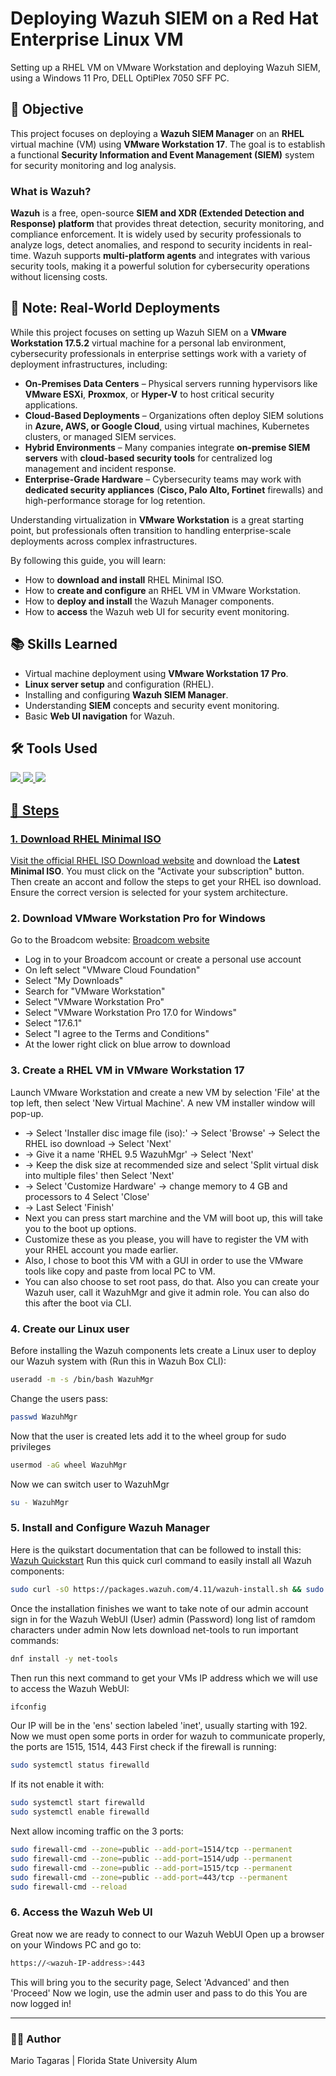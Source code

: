# Deploying Wazuh SIEM on a Red Hat Enterprise Linux VM
Setting up a RHEL VM on VMware Workstation and deploying Wazuh SIEM, using a Windows 11 Pro, DELL OptiPlex 7050 SFF PC.

## 🎯 Objective
This project focuses on deploying a **Wazuh SIEM Manager** on an **RHEL** virtual machine (VM) using **VMware Workstation 17**. The goal is to establish a functional **Security Information and Event Management (SIEM)** system for security monitoring and log analysis.

### What is Wazuh?
**Wazuh** is a free, open-source **SIEM and XDR (Extended Detection and Response) platform** that provides threat detection, security monitoring, and compliance enforcement. It is widely used by security professionals to analyze logs, detect anomalies, and respond to security incidents in real-time. Wazuh supports **multi-platform agents** and integrates with various security tools, making it a powerful solution for cybersecurity operations without licensing costs.

## 📝 Note: Real-World Deployments  

While this project focuses on setting up Wazuh SIEM on a **VMware Workstation 17.5.2** virtual machine for a personal lab environment, cybersecurity professionals in enterprise settings work with a variety of deployment infrastructures, including:  

- **On-Premises Data Centers** – Physical servers running hypervisors like **VMware ESXi**, **Proxmox**, or **Hyper-V** to host critical security applications.  
- **Cloud-Based Deployments** – Organizations often deploy SIEM solutions in **Azure, AWS, or Google Cloud**, using virtual machines, Kubernetes clusters, or managed SIEM services.  
- **Hybrid Environments** – Many companies integrate **on-premise SIEM servers** with **cloud-based security tools** for centralized log management and incident response.  
- **Enterprise-Grade Hardware** – Cybersecurity teams may work with **dedicated security appliances** (**Cisco, Palo Alto, Fortinet** firewalls) and high-performance storage for log retention.  

Understanding virtualization in **VMware Workstation** is a great starting point, but professionals often transition to handling enterprise-scale deployments across complex infrastructures.

By following this guide, you will learn:
- How to **download and install** RHEL Minimal ISO.
- How to **create and configure** an RHEL VM in VMware Workstation.
- How to **deploy and install** the Wazuh Manager components.
- How to **access** the Wazuh web UI for security event monitoring.

## 📚 Skills Learned
- Virtual machine deployment using **VMware Workstation 17 Pro**.
- **Linux server setup** and configuration (RHEL).
- Installing and configuring **Wazuh SIEM Manager**.
- Understanding **SIEM** concepts and security event monitoring.
- Basic **Web UI navigation** for Wazuh.

## 🛠️ Tools Used
<div>
  <a href="https://www.vmware.com/products/desktop-hypervisor/workstation-and-fusion" target="_blank"><img src="https://img.shields.io/badge/-VMware_Workstation_17-607078?&style=for-the-badge&logo=VMware&logoColor=white" />
  <a href="https://developers.redhat.com/products/rhel/download" target="_blank"><img src="https://img.shields.io/badge/-RHEL-EE0000?&style=for-the-badge&logo=Red-Hat&logoColor=white" />
  <a href="https://documentation.wazuh.com/current/quickstart.html" target="_blank"><img src="https://img.shields.io/badge/-Wazuh-0078D4?&style=for-the-badge&logo=Wazuh&logoColor=white" />
</div>

## 📜 Steps

### 1. Download RHEL Minimal ISO
Visit the official [RHEL ISO Download website](https://developers.redhat.com/products/rhel/download) and download the **Latest Minimal ISO**.
You must click on the "Activate your subscription" button.
Then create an accont and follow the steps to get your RHEL iso download.
Ensure the correct version is selected for your system architecture.

### 2. Download VMware Workstation Pro for Windows 
Go to the Broadcom website: [Broadcom website](https://support.broadcom.com/)
- Log in to your Broadcom account or create a personal use account
- On left select "VMware Cloud Foundation"
- Select "My Downloads"
- Search for "VMware Workstation"
- Select "VMware Workstation Pro"
- Select "VMware Workstation Pro 17.0 for Windows"
- Select "17.6.1"
- Select "I agree to the Terms and Conditions"
- At the lower right click on blue arrow to download

### 3. Create a RHEL VM in VMware Workstation 17
Launch VMware Workstation and create a new VM by selection 'File' at the top left, then select 'New Virtual Machine'. A new VM installer window will pop-up.
- -> Select 'Installer disc image file (iso):' -> Select 'Browse' -> Select the RHEL iso download -> Select 'Next'
- -> Give it a name 'RHEL 9.5 WazuhMgr' -> Select 'Next'
- -> Keep the disk size at recommended size and select 'Split virtual disk into multiple files' then Select 'Next'
- -> Select 'Customize Hardware' -> change memory to 4 GB and processors to 4 Select 'Close'
- -> Last Select 'Finish'
- Next you can press start marchine and the VM will boot up, this will take you to the boot up options.
- Customize these as you please, you will have to register the VM with your RHEL account you made earlier.
- Also, I chose to boot this VM with a GUI in order to use the VMware tools like copy and paste from local PC to VM.
- You can also choose to set root pass, do that. Also you can create your Wazuh user, call it WazuhMgr and give it admin role. You can also do this after the boot via CLI.

### 4. Create our Linux user
Before installing the Wazuh components lets create a Linux user to deploy our Wazuh system with (Run this in Wazuh Box CLI):
```bash
useradd -m -s /bin/bash WazuhMgr
```
Change the users pass:
```bash
passwd WazuhMgr
```
Now that the user is created lets add it to the wheel group for sudo privileges
```bash
usermod -aG wheel WazuhMgr
```
Now we can switch user to WazuhMgr
```bash
su - WazuhMgr
```

### 5. Install and Configure Wazuh Manager
Here is the quikstart documentation that can be followed to install this: [Wazuh Quickstart](https://documentation.wazuh.com/current/quickstart.html) 
Run this quick curl command to easily install all Wazuh components:
```bash
sudo curl -sO https://packages.wazuh.com/4.11/wazuh-install.sh && sudo bash ./wazuh-install.sh -a
```
Once the installation finishes we want to take note of our admin account sign in for the Wazuh WebUI
(User) admin
(Password) long list of ramdom characters under admin
Now lets download net-tools to run important commands:
```bash
dnf install -y net-tools
```
Then run this next command to get your VMs IP address which we will use to access the Wazuh WebUI:
```bash
ifconfig
```
Our IP will be in the 'ens' section labeled 'inet', usually starting with 192.
Now we must open some ports in order for wazuh to communicate properly, the ports are 1515, 1514, 443
First check if the firewall is running:
```bash
sudo systemctl status firewalld
```
If its not enable it with:
```bash
sudo systemctl start firewalld
sudo systemctl enable firewalld
```
Next allow incoming traffic on the 3 ports:
```bash
sudo firewall-cmd --zone=public --add-port=1514/tcp --permanent
sudo firewall-cmd --zone=public --add-port=1514/udp --permanent
sudo firewall-cmd --zone=public --add-port=1515/tcp --permanent
sudo firewall-cmd --zone=public --add-port=443/tcp --permanent
sudo firewall-cmd --reload
```

### 6. Access the Wazuh Web UI
Great now we are ready to connect to our Wazuh WebUI
Open up a browser on your Windows PC and go to:
```bash
https://<wazuh-IP-address>:443
```
This will bring you to the security page, Select 'Advanced' and then 'Proceed'
Now we login, use the admin user and pass to do this
You are now logged in!

---

### 👨‍💻 Author
Mario Tagaras | Florida State University Alum
